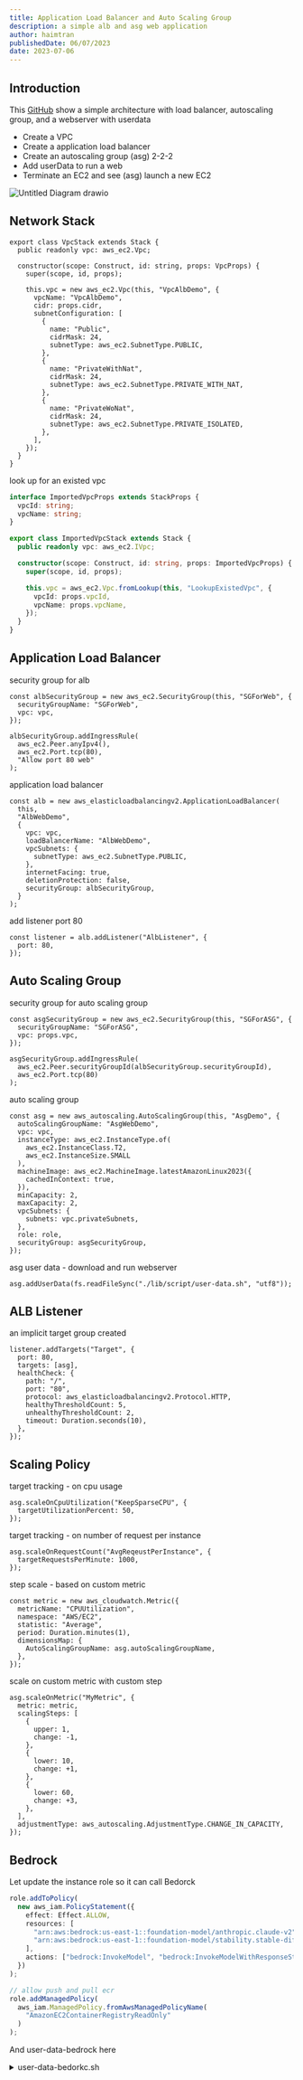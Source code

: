 ```yaml
---
title: Application Load Balancer and Auto Scaling Group
description: a simple alb and asg web application
author: haimtran
publishedDate: 06/07/2023
date: 2023-07-06
---
```


## Introduction

This [GitHub](https://github.com/cdk-entest/alb-asg-demo) show a simple architecture with load balancer, autoscaling group, and a webserver with userdata

- Create a VPC
- Create a application load balancer
- Create an autoscaling group (asg) 2-2-2
- Add userData to run a web
- Terminate an EC2 and see (asg) launch a new EC2

![Untitled Diagram drawio](https://user-images.githubusercontent.com/20411077/202885587-6bc6bd59-5a85-49e6-a1ff-808d40665def.png)

## Network Stack

```tsx
export class VpcStack extends Stack {
  public readonly vpc: aws_ec2.Vpc;

  constructor(scope: Construct, id: string, props: VpcProps) {
    super(scope, id, props);

    this.vpc = new aws_ec2.Vpc(this, "VpcAlbDemo", {
      vpcName: "VpcAlbDemo",
      cidr: props.cidr,
      subnetConfiguration: [
        {
          name: "Public",
          cidrMask: 24,
          subnetType: aws_ec2.SubnetType.PUBLIC,
        },
        {
          name: "PrivateWithNat",
          cidrMask: 24,
          subnetType: aws_ec2.SubnetType.PRIVATE_WITH_NAT,
        },
        {
          name: "PrivateWoNat",
          cidrMask: 24,
          subnetType: aws_ec2.SubnetType.PRIVATE_ISOLATED,
        },
      ],
    });
  }
}
```

look up for an existed vpc

```ts
interface ImportedVpcProps extends StackProps {
  vpcId: string;
  vpcName: string;
}

export class ImportedVpcStack extends Stack {
  public readonly vpc: aws_ec2.IVpc;

  constructor(scope: Construct, id: string, props: ImportedVpcProps) {
    super(scope, id, props);

    this.vpc = aws_ec2.Vpc.fromLookup(this, "LookupExistedVpc", {
      vpcId: props.vpcId,
      vpcName: props.vpcName,
    });
  }
}
```

## Application Load Balancer

security group for alb

```tsx
const albSecurityGroup = new aws_ec2.SecurityGroup(this, "SGForWeb", {
  securityGroupName: "SGForWeb",
  vpc: vpc,
});

albSecurityGroup.addIngressRule(
  aws_ec2.Peer.anyIpv4(),
  aws_ec2.Port.tcp(80),
  "Allow port 80 web"
);
```

application load balancer

```tsx
const alb = new aws_elasticloadbalancingv2.ApplicationLoadBalancer(
  this,
  "AlbWebDemo",
  {
    vpc: vpc,
    loadBalancerName: "AlbWebDemo",
    vpcSubnets: {
      subnetType: aws_ec2.SubnetType.PUBLIC,
    },
    internetFacing: true,
    deletionProtection: false,
    securityGroup: albSecurityGroup,
  }
);
```

add listener port 80

```tsx
const listener = alb.addListener("AlbListener", {
  port: 80,
});
```

## Auto Scaling Group

security group for auto scaling group

```tsx
const asgSecurityGroup = new aws_ec2.SecurityGroup(this, "SGForASG", {
  securityGroupName: "SGForASG",
  vpc: props.vpc,
});

asgSecurityGroup.addIngressRule(
  aws_ec2.Peer.securityGroupId(albSecurityGroup.securityGroupId),
  aws_ec2.Port.tcp(80)
);
```

auto scaling group

```tsx
const asg = new aws_autoscaling.AutoScalingGroup(this, "AsgDemo", {
  autoScalingGroupName: "AsgWebDemo",
  vpc: vpc,
  instanceType: aws_ec2.InstanceType.of(
    aws_ec2.InstanceClass.T2,
    aws_ec2.InstanceSize.SMALL
  ),
  machineImage: aws_ec2.MachineImage.latestAmazonLinux2023({
    cachedInContext: true,
  }),
  minCapacity: 2,
  maxCapacity: 2,
  vpcSubnets: {
    subnets: vpc.privateSubnets,
  },
  role: role,
  securityGroup: asgSecurityGroup,
});
```

asg user data - download and run webserver

```tsx
asg.addUserData(fs.readFileSync("./lib/script/user-data.sh", "utf8"));
```

## ALB Listener

an implicit target group created

```tsx
listener.addTargets("Target", {
  port: 80,
  targets: [asg],
  healthCheck: {
    path: "/",
    port: "80",
    protocol: aws_elasticloadbalancingv2.Protocol.HTTP,
    healthyThresholdCount: 5,
    unhealthyThresholdCount: 2,
    timeout: Duration.seconds(10),
  },
});
```

## Scaling Policy

target tracking - on cpu usage

```tsx
asg.scaleOnCpuUtilization("KeepSparseCPU", {
  targetUtilizationPercent: 50,
});
```

target tracking - on number of request per instance

```tsx
asg.scaleOnRequestCount("AvgReqeustPerInstance", {
  targetRequestsPerMinute: 1000,
});
```

step scale - based on custom metric

```tsx
const metric = new aws_cloudwatch.Metric({
  metricName: "CPUUtilization",
  namespace: "AWS/EC2",
  statistic: "Average",
  period: Duration.minutes(1),
  dimensionsMap: {
    AutoScalingGroupName: asg.autoScalingGroupName,
  },
});
```

scale on custom metric with custom step

```tsx
asg.scaleOnMetric("MyMetric", {
  metric: metric,
  scalingSteps: [
    {
      upper: 1,
      change: -1,
    },
    {
      lower: 10,
      change: +1,
    },
    {
      lower: 60,
      change: +3,
    },
  ],
  adjustmentType: aws_autoscaling.AdjustmentType.CHANGE_IN_CAPACITY,
});
```

## Bedrock

Let update the instance role so it can call Bedorck

```ts
role.addToPolicy(
  new aws_iam.PolicyStatement({
    effect: Effect.ALLOW,
    resources: [
      "arn:aws:bedrock:us-east-1::foundation-model/anthropic.claude-v2",
      "arn:aws:bedrock:us-east-1::foundation-model/stability.stable-diffusion-xl-v1",
    ],
    actions: ["bedrock:InvokeModel", "bedrock:InvokeModelWithResponseStream"],
  })
);

// allow push and pull ecr
role.addManagedPolicy(
  aws_iam.ManagedPolicy.fromAwsManagedPolicyName(
    "AmazonEC2ContainerRegistryReadOnly"
  )
);
```

And user-data-bedrock here

<details>
<summary>user-data-bedorkc.sh</summary>

```txt
#!/bin/bash
# export account id
export ACCOUNT_ID=111222333444
# export region
export REGION=us-east-1
# install docker
yes | dnf install docker
# start docker
systemctl start docker
# kill running containers
# docker kill $(docker ps -q)
# delete all existing images
# yes | docker system prune -a
# auth ecr
aws ecr get-login-password --region $REGION | docker login --username AWS --password-stdin $ACCOUNT_ID.dkr.ecr.$REGION.amazonaws.com
# pull and run
docker pull $ACCOUNT_ID.dkr.ecr.$REGION.amazonaws.com/next-bedrock:latest
# run docker image
docker run -d -p 80:3000 $ACCOUNT_ID.dkr.ecr.$REGION.amazonaws.com/next-bedrock:latest
# debug
# sudo docker exec -it sad_hellman /bin/bash
# sudo docker exec -it sad_hellman /bin/sh
# sudo docker run -d -p 3000:3000 $ACCOUNT_ID.dkr.ecr.$REGION.amazonaws.com/next-bedrock:latest
```

<details>

## HTTPS

- create ACM certificate
- add listener https on alb
- create a record on route53

```ts
const listenerHTTPS = alb.addListener("AlbListenerHTTPS", {
  port: 443,
  open: true,
  protocol: aws_elasticloadbalancingv2.ApplicationProtocol.HTTPS,
  certificates: [
    ListenerCertificate.fromArn(props.acmCertArn ? props.acmCertArn : ""),
  ],
});

listenerHTTPS.addTargets("TargetHTTPS", {
  port: 80,
  targets: [asg],
  healthCheck: {
    path: "/",
    port: "80",
    protocol: aws_elasticloadbalancingv2.Protocol.HTTP,
    healthyThresholdCount: 5,
    unhealthyThresholdCount: 2,
    timeout: Duration.seconds(10),
  },
});
```

Script to update route53 record

```py

import os
import boto3

# change to entest account
os.system("set-aws-account.sh entest ap-southeast-1")

# route53 client
client = boto3.client('route53')

# update load balancer dns
response = client.change_resource_record_sets(
    ChangeBatch={
        'Changes': [
            {
                'Action': 'UPSERT',
                'ResourceRecordSet': {
                    'Name': 'image-vng.entest.io',
                    'ResourceRecords': [
                        {
                            'Value': $ALB_ENDPOINT,
                        },
                    ],
                    'TTL': 300,
                    'Type': 'CNAME',
                },
            },
        ],
        'Comment': 'Web Server',
    },
    HostedZoneId=$HOSTED_ZONE_ID,
)

print(response)

# change back to demo account
os.system("set-aws-account.sh demo us-east-1")
```

## Load Test

Option 1. manually terminal EC2 instances
Option 2. send concurrent requests

```py
import time
import requests
from concurrent.futures import ThreadPoolExecutor

URL = "http://$ALB_URL"
NO_CONCUR_REQUEST = 1000
COUNT = 1


def send_request():
    resp = requests.get(URL)
    # print(resp)


def test_concurrent():
    with ThreadPoolExecutor(max_workers=NO_CONCUR_REQUEST) as executor:
        for k in range(1, NO_CONCUR_REQUEST):
            executor.submit(send_request)


while True:
    print(f"{NO_CONCUR_REQUEST} requests {COUNT}")
    test_concurrent()
    time.sleep(1)
    COUNT += 1
```

## User Data

user-data-1

```bash
#!/bin/bash
cd ~
wget https://github.com/cdk-entest/alb-asg-demo/archive/refs/heads/main.zip
unzip main.zip
cd alb-asg-demo-main
cd web
python3 -m pip install -r requirements.txt
python3 -m app
```

user-data-2

```bash
#!/bin/bash
cd ~
wget https://github.com/cdk-entest/eks-cdk-web/archive/refs/heads/master.zip
unzip master.zip
cd eks-cdk-web-master/webapp
python3 -m ensurepip --upgrade
python3 -m pip install -r requirements.txt
python3 -m app
```

user-data-3

```bash
#!/bin/bash
# # kill -9 $(lsof -t -i:8080)
cd ~
# download vim configuration
wget -O ~/.vimrc https://raw.githubusercontent.com/cdk-entest/basic-vim/main/.vimrc
# download web app
wget https://github.com/cdk-entest/flask-tailwind-polly/archive/refs/heads/master.zip
unzip master.zip
cd flask-tailwind-polly-master
# install pip
python3 -m ensurepip --upgrade
# install dependencies
python3 -m pip install -r requirements.txt
cd app
# export bucket name for polly app
export BUCKET_NAME="nicv-demo-02112023"
# export region for polly app
export REGION="ap-southeast-1"
python3 -m app
```

## Troubleshooting

Run container locall and test

```bash
sudo docker run -d -p 3000:3000 next-diffusion-app:latest
```

Kill all containers are running

```bash
docker kill $(docker ps -q)
```

Find process runing on port and kill

```bash
kill -9 $(lsof -t -i:8080)
```

Or use this command

```bash
netstat -nlp|grep 9000
```

Exec into a docker container running

```bash
docker ps
docker exec -it container-name /bin/sh
```

Dockerfile node16

```ts
FROM node:16-alpine AS deps
# FROM public.ecr.aws/docker/library/node:16-alpine

RUN apk add --no-cache libc6-compat
WORKDIR /app
COPY package.json yarn.lock* package-lock.json* pnpm-lock.yaml* ./
RUN \
  if [ -f yarn.lock ]; then yarn --frozen-lockfile; \
  elif [ -f package-lock.json ]; then npm ci; \
  elif [ -f pnpm-lock.yaml ]; then yarn global add pnpm && pnpm i --frozen-lockfile; \
  else echo "Lockfile not found." && exit 1; \
  fi

FROM node:16-alpine AS builder
WORKDIR /app
COPY --from=deps /app/node_modules ./node_modules
COPY . .
RUN yarn build

FROM node:16-alpine AS runner
WORKDIR /app
ENV NODE_ENV production
RUN addgroup --system --gid 1001 nodejs
RUN adduser --system --uid 1001 nextjs
COPY --from=builder /app/public ./public
COPY --from=builder --chown=nextjs:nodejs /app/.next/standalone ./
COPY --from=builder --chown=nextjs:nodejs /app/.next/static ./.next/static

USER nextjs
EXPOSE 3000
ENV PORT 3000
CMD ["node", "server.js"]

```

## Reference

- [cooldown and warmup time](https://docs.aws.amazon.com/autoscaling/ec2/userguide/consolidated-view-of-warm-up-and-cooldown-settings.html)

- [target group](https://docs.aws.amazon.com/elasticloadbalancing/latest/application/load-balancer-target-groups.html)

- [weighted target group](https://aws.amazon.com/blogs/aws/new-application-load-balancer-simplifies-deployment-with-weighted-target-groups/)

```

```
